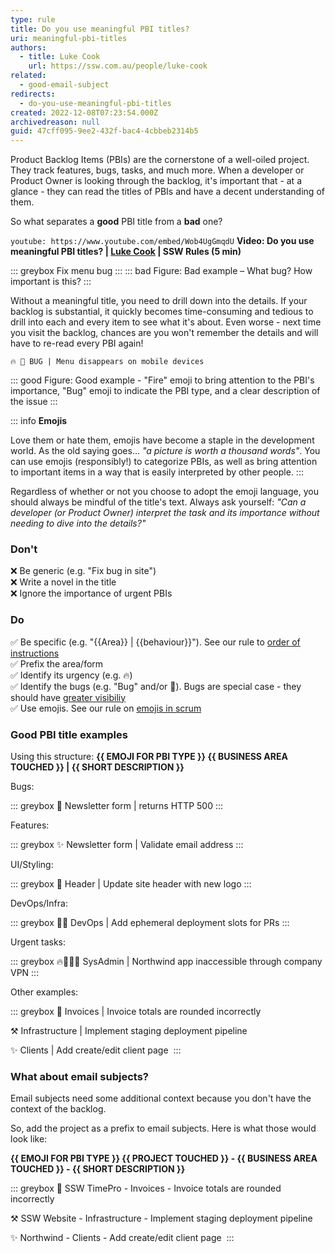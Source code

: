 ```yaml
---
type: rule
title: Do you use meaningful PBI titles?
uri: meaningful-pbi-titles
authors:
  - title: Luke Cook
    url: https://ssw.com.au/people/luke-cook
related:
  - good-email-subject
redirects:
  - do-you-use-meaningful-pbi-titles
created: 2022-12-08T07:23:54.000Z
archivedreason: null
guid: 47cff095-9ee2-432f-bac4-4cbbeb2314b5
---
```


Product Backlog Items (PBIs) are the cornerstone of a well-oiled project. They track features, bugs, tasks, and much more. When a developer or Product Owner is looking through the backlog, it's important that - at a glance -  they can read the titles of PBIs and have a decent understanding of them.

So what separates a **good** PBI title from a **bad** one?

<!--endintro-->

`youtube: https://www.youtube.com/embed/Wob4UgGmqdU`
**Video: Do you use meaningful PBI titles? | [Luke Cook](https://ssw.com.au/people/luke-cook/) | SSW Rules (5 min)**

::: greybox
Fix menu bug
:::
::: bad
Figure: Bad example – What bug? How important is this?
:::

Without a meaningful title, you need to drill down into the details. If your backlog is substantial, it quickly becomes time-consuming and tedious to drill into each and every item to see what it's about. Even worse - next time you visit the backlog, chances are you won't remember the details and will have to re-read every PBI again!

```
🔥 🐛 BUG | Menu disappears on mobile devices
```
::: good
Figure: Good example - "Fire" emoji to bring attention to the PBI's importance, "Bug" emoji to indicate the PBI type, and a clear description of the issue
:::

::: info
**Emojis** 

Love them or hate them, emojis have become a staple in the development world. As the old saying goes... _"a picture is worth a thousand words"_. You can use emojis (responsibly!) to categorize PBIs, as well as bring attention to important items in a way that is easily interpreted by other people.
:::

Regardless of whether or not you choose to adopt the emoji language, you should always be mindful of the title's text. Always ask yourself: _"Can a developer (or Product Owner) interpret the task and its importance without needing to dive into the details?"_

### Don't

❌ Be generic (e.g. "Fix bug in site")  
❌ Write a novel in the title  
❌ Ignore the importance of urgent PBIs

### Do

✅ Be specific (e.g. "{{Area}} | {{behaviour}}"). See our rule to [order of instructions](/use-the-right-order-of-instructions)   
✅ Prefix the area/form  
✅ Identify its urgency (e.g. 🔥)  
✅ Identify the bugs (e.g. "Bug" and/or 🐛). Bugs are special case - they should have [greater visibiliy](/management-do-you-fix-bugs-first)  
✅ Use emojis. See our rule on [emojis in scrum](/which-emojis-to-use-in-scrum)


### Good PBI title examples

Using this structure: **{{ EMOJI FOR PBI TYPE }} {{ BUSINESS AREA TOUCHED }} | {{ SHORT DESCRIPTION }}**

Bugs:

::: greybox
🐛 Newsletter form | returns HTTP 500
:::

Features:

::: greybox
✨ Newsletter form | Validate email address
:::

UI/Styling:

::: greybox
💄 Header | Update site header with new logo
:::

DevOps/Infra:

::: greybox
👷‍♂️ DevOps | Add ephemeral deployment slots for PRs
:::

Urgent tasks:

::: greybox
🔥🐛👷‍♂️ SysAdmin | Northwind app inaccessible through company VPN
:::
  
Other examples:


::: greybox
🐛 Invoices | Invoice totals are rounded incorrectly  
  
⚒️ Infrastructure | Implement staging deployment pipeline 

✨ Clients | Add create/edit client page 
:::

### What about email subjects?

Email subjects need some additional context because you don't have the context of the backlog.

So, add the project as a prefix to email subjects. Here is what those would look like: 

**{{ EMOJI FOR PBI TYPE }} {{ PROJECT TOUCHED }} - {{ BUSINESS AREA TOUCHED }} - {{ SHORT DESCRIPTION }}**

::: greybox
🐛 SSW TimePro - Invoices - Invoice totals are rounded incorrectly

⚒️ SSW Website - Infrastructure - Implement staging deployment pipeline
  
✨ Northwind - Clients - Add create/edit client page 
:::
